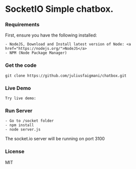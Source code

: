 # SocketIO Simple chatbox.

### Requirements
First, ensure you have the following installed:

    - NodeJS, Download and Install latest version of Node: <a href="https://nodejs.org/">NodeJS</a>
    - NPM (Node Package Manager)

### Get the code
    git clone https://github.com/juliusfaigmani/chatbox.git

### Live Demo
    Try live demo: 

### Run Server
    - Go to /socket folder
    - npm install
    - node server.js

The socket.io server will be running on port 3100


### License
MIT